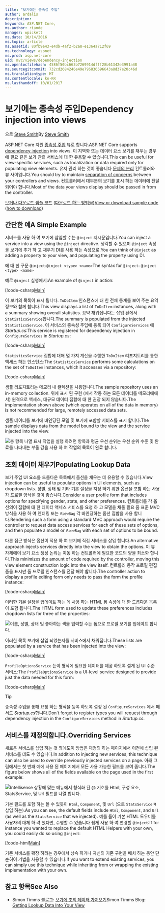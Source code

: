 ```yaml
---
title: "보기에는 종속성 주입"
author: ardalis
description: 
keywords: ASP.NET Core,
ms.author: riande
manager: wpickett
ms.date: 10/14/2016
ms.topic: article
ms.assetid: 80fb9e43-e4db-4af2-b2a8-e1364a712f69
ms.technology: aspnet
ms.prod: asp.net-core
uid: mvc/views/dependency-injection
ms.openlocfilehash: 4586f50bc663b7269914dfff28b61342e3991a48
ms.sourcegitcommit: 732cd2684246e49e796836596643a8d37e20c46d
ms.translationtype: MT
ms.contentlocale: ko-KR
ms.lasthandoff: 10/01/2017
---
```

# <a name="dependency-injection-into-views"></a><span data-ttu-id="f079b-103">보기에는 종속성 주입</span><span class="sxs-lookup"><span data-stu-id="f079b-103">Dependency injection into views</span></span>

<span data-ttu-id="f079b-104">으로 [Steve Smith](https://ardalis.com/)</span><span class="sxs-lookup"><span data-stu-id="f079b-104">By [Steve Smith](https://ardalis.com/)</span></span>

<span data-ttu-id="f079b-105">ASP.NET Core 지원 [종속성 주입](xref:fundamentals/dependency-injection) 뷰로 합니다.</span><span class="sxs-lookup"><span data-stu-id="f079b-105">ASP.NET Core supports [dependency injection](xref:fundamentals/dependency-injection) into views.</span></span> <span data-ttu-id="f079b-106">이 지역화 또는 데이터 요소 보기를 채우는 경우에 필요 같은 보기 관련 서비스에 대 한 유용할 수 있습니다.</span><span class="sxs-lookup"><span data-stu-id="f079b-106">This can be useful for view-specific services, such as localization or data required only for populating view elements.</span></span> <span data-ttu-id="f079b-107">유지 관리 하는 것이 좋습니다 [문제의 분리](http://deviq.com/separation-of-concerns/) 컨트롤러와 뷰 사이입니다.</span><span class="sxs-lookup"><span data-stu-id="f079b-107">You should try to maintain [separation of concerns](http://deviq.com/separation-of-concerns/) between your controllers and views.</span></span> <span data-ttu-id="f079b-108">컨트롤러에서 대부분의 보기를 표시 하는 데이터에 전달 되어야 합니다.</span><span class="sxs-lookup"><span data-stu-id="f079b-108">Most of the data your views display should be passed in from the controller.</span></span>

<span data-ttu-id="f079b-109">[보거나 다운로드 샘플 코드](https://github.com/aspnet/Docs/tree/master/aspnetcore/mvc/views/dependency-injection/sample) ([다운로드 하는 방법을](xref:tutorials/index#how-to-download-a-sample))</span><span class="sxs-lookup"><span data-stu-id="f079b-109">[View or download sample code](https://github.com/aspnet/Docs/tree/master/aspnetcore/mvc/views/dependency-injection/sample) ([how to download](xref:tutorials/index#how-to-download-a-sample))</span></span>

## <a name="a-simple-example"></a><span data-ttu-id="f079b-110">간단한 예</span><span class="sxs-lookup"><span data-stu-id="f079b-110">A Simple Example</span></span>

<span data-ttu-id="f079b-111">서비스를 사용 하 여 보기에 삽입할 수는 `@inject` 지시문입니다.</span><span class="sxs-lookup"><span data-stu-id="f079b-111">You can inject a service into a view using the `@inject` directive.</span></span> <span data-ttu-id="f079b-112">생각할 수 있으며 `@inject` 속성을 보기에 추가 하 고 채우기 DI를 사용 하는 속성으로.</span><span class="sxs-lookup"><span data-stu-id="f079b-112">You can think of `@inject` as adding a property to your view, and populating the property using DI.</span></span>

<span data-ttu-id="f079b-113">에 대 한 구문 `@inject`:`@inject <type> <name>`</span><span class="sxs-lookup"><span data-stu-id="f079b-113">The syntax for `@inject`: `@inject <type> <name>`</span></span>

<span data-ttu-id="f079b-114">예로 `@inject` 실행에서:</span><span class="sxs-lookup"><span data-stu-id="f079b-114">An example of `@inject` in action:</span></span>

[!code-csharp[Main](../../mvc/views/dependency-injection/sample/src/ViewInjectSample/Views/ToDo/Index.cshtml?highlight=4,5,15,16,17)]

<span data-ttu-id="f079b-115">이 보기의 목록이 표시 됩니다. `ToDoItem` 인스턴스에 대 한 전체 통계를 보여 주는 요약 정보와 함께 합니다.</span><span class="sxs-lookup"><span data-stu-id="f079b-115">This view displays a list of `ToDoItem` instances, along with a summary showing overall statistics.</span></span> <span data-ttu-id="f079b-116">요약 채워집니다는 삽입 된에서 `StatisticsService`합니다.</span><span class="sxs-lookup"><span data-stu-id="f079b-116">The summary is populated from the injected `StatisticsService`.</span></span> <span data-ttu-id="f079b-117">이 서비스의 종속성 주입에 등록 되어 `ConfigureServices` 에 *Startup.cs*:</span><span class="sxs-lookup"><span data-stu-id="f079b-117">This service is registered for dependency injection in `ConfigureServices` in *Startup.cs*:</span></span>

[!code-csharp[Main](../../mvc/views/dependency-injection/sample/src/ViewInjectSample/Startup.cs?highlight=6,7&range=15-22)]

<span data-ttu-id="f079b-118">`StatisticsService` 집합에 대해 몇 가지 계산을 수행한 `ToDoItem` 리포지토리를 통한 액세스 하는 인스턴스:</span><span class="sxs-lookup"><span data-stu-id="f079b-118">The `StatisticsService` performs some calculations on the set of `ToDoItem` instances, which it accesses via a repository:</span></span>

[!code-csharp[Main](../../mvc/views/dependency-injection/sample/src/ViewInjectSample/Model/Services/StatisticsService.cs?highlight=15,20,26)]

<span data-ttu-id="f079b-119">샘플 리포지토리는 메모리 내 컬렉션을 사용합니다.</span><span class="sxs-lookup"><span data-stu-id="f079b-119">The sample repository uses an in-memory collection.</span></span> <span data-ttu-id="f079b-120">위에 표시 된 구현 (에서 작동 하는 모든 데이터를 메모리에에서) 원격으로 액세스, 대규모 데이터 집합에 대 한 권장 되지 않습니다.</span><span class="sxs-lookup"><span data-stu-id="f079b-120">The implementation shown above (which operates on all of the data in memory) is not recommended for large, remotely accessed data sets.</span></span>

<span data-ttu-id="f079b-121">샘플 데이터를 보기에 바인딩된 모델 및 보기에 포함할 서비스를 표시 합니다.</span><span class="sxs-lookup"><span data-stu-id="f079b-121">The sample displays data from the model bound to the view and the service injected into the view:</span></span>

![총 항목 나열 표시 작업을 실행 하려면 항목과 평균 우선 순위는 우선 순위 수준 및 완료를 나타내는 부울 값을 사용 하 여 작업의 목록이 완료 합니다.](dependency-injection/_static/screenshot.png)

## <a name="populating-lookup-data"></a><span data-ttu-id="f079b-123">조회 데이터 채우기</span><span class="sxs-lookup"><span data-stu-id="f079b-123">Populating Lookup Data</span></span>

<span data-ttu-id="f079b-124">보기 주입 UI 요소를 드롭다운 목록에서 옵션을 채우는 데 유용할 수 있습니다.</span><span class="sxs-lookup"><span data-stu-id="f079b-124">View injection can be useful to populate options in UI elements, such as dropdown lists.</span></span> <span data-ttu-id="f079b-125">성별, 상태 및 기타 기본 설정을 지정 하기 위한 옵션을 포함 하는 사용자 프로필 양식을 것이 좋습니다.</span><span class="sxs-lookup"><span data-stu-id="f079b-125">Consider a user profile form that includes options for specifying gender, state, and other preferences.</span></span> <span data-ttu-id="f079b-126">컨트롤러를 각 옵션의이 집합에 대 한 데이터 액세스 서비스를 요청 하 고 모델을 채울 필요 폼 표준 MVC 방식을 사용 하 여 렌더링 또는 `ViewBag` 각 바인딩하는 옵션 집합을 사용 합니다.</span><span class="sxs-lookup"><span data-stu-id="f079b-126">Rendering such a form using a standard MVC approach would require the controller to request data access services for each of these sets of options, and then populate a model or `ViewBag` with each set of options to be bound.</span></span>

<span data-ttu-id="f079b-127">다른 접근 방식은 옵션이 적용 하 여 보기에 직접 서비스를 삽입 합니다.</span><span class="sxs-lookup"><span data-stu-id="f079b-127">An alternative approach injects services directly into the view to obtain the options.</span></span> <span data-ttu-id="f079b-128">이 뷰 자체에이 보기 요소 생성 논리는 이동 하는 컨트롤러에 필요한 코드의 양을 최소화 합니다.</span><span class="sxs-lookup"><span data-stu-id="f079b-128">This minimizes the amount of code required by the controller, moving this view element construction logic into the view itself.</span></span> <span data-ttu-id="f079b-129">컨트롤러 동작 프로필 편집 폼을 표시만 폼 프로필 인스턴스를 전달 해야 합니다.</span><span class="sxs-lookup"><span data-stu-id="f079b-129">The controller action to display a profile editing form only needs to pass the form the profile instance:</span></span>

[!code-csharp[Main](../../mvc/views/dependency-injection/sample/src/ViewInjectSample/Controllers/ProfileController.cs?highlight=9,19)]

<span data-ttu-id="f079b-130">이러한 기본 설정을 업데이트 하는 데 사용 하는 HTML 폼 속성에 대 한 드롭다운 목록이 포함 됩니다.</span><span class="sxs-lookup"><span data-stu-id="f079b-130">The HTML form used to update these preferences includes dropdown lists for three of the properties:</span></span>

![이름, 성별, 상태 및 좋아하는 색을 입력할 수는 폼으로 프로필 보기를 업데이트 합니다.](dependency-injection/_static/updateprofile.png)

<span data-ttu-id="f079b-132">이러한 목록 보기에 삽입 되었는지를 서비스에서 채워집니다.</span><span class="sxs-lookup"><span data-stu-id="f079b-132">These lists are populated by a service that has been injected into the view:</span></span>

[!code-csharp[Main](../../mvc/views/dependency-injection/sample/src/ViewInjectSample/Views/Profile/Index.cshtml?highlight=4,16,17,21,22,26,27)]

<span data-ttu-id="f079b-133">`ProfileOptionsService` 는이 형식에 필요한 데이터를 제공 하도록 설계 된 UI 수준 서비스:</span><span class="sxs-lookup"><span data-stu-id="f079b-133">The `ProfileOptionsService` is a UI-level service designed to provide just the data needed for this form:</span></span>

[!code-csharp[Main](../../mvc/views/dependency-injection/sample/src/ViewInjectSample/Model/Services/ProfileOptionsService.cs?highlight=7,13,24)]

>[!TIP]
> <span data-ttu-id="f079b-134">종속성 주입을 통해 요청 하는 형식을 등록 하도록 설정 된 `ConfigureServices` 에서 메서드 *Startup.cs*합니다.</span><span class="sxs-lookup"><span data-stu-id="f079b-134">Don't forget to register types you will request through dependency injection in the  `ConfigureServices` method in *Startup.cs*.</span></span>

## <a name="overriding-services"></a><span data-ttu-id="f079b-135">서비스를 재정의합니다.</span><span class="sxs-lookup"><span data-stu-id="f079b-135">Overriding Services</span></span>

<span data-ttu-id="f079b-136">새로운 서비스를 삽입 하는 것 외에도이 방법은 재정의 하는 페이지에서 이전에 삽입 된 서비스를 데도 수 있습니다.</span><span class="sxs-lookup"><span data-stu-id="f079b-136">In addition to injecting new services, this technique can also be used to override previously injected services on a page.</span></span> <span data-ttu-id="f079b-137">아래 그림에서는 첫 번째 예에 사용 된 페이지에서 모든 사용 가능한 필드를 보여 줍니다.</span><span class="sxs-lookup"><span data-stu-id="f079b-137">The figure below shows all of the fields available on the page used in the first example:</span></span>

![Intellisense 상황에 맞는 메뉴에서 형식화 된 @ 기호를 Html, 구성 요소, StatsService, 및 Url 필드를 나열 합니다.](dependency-injection/_static/razor-fields.png)

<span data-ttu-id="f079b-139">기본 필드를 포함 하는 볼 수 있듯이 `Html`, `Component`, 및 `Url` (으로 `StatsService` म 삽입 하는).</span><span class="sxs-lookup"><span data-stu-id="f079b-139">As you can see, the default fields include `Html`, `Component`, and `Url` (as well as the `StatsService` that we injected).</span></span> <span data-ttu-id="f079b-140">예를 들어 기본 HTML 도우미를 사용자의 대체 하 려 했다면, 수행할 수 있습니다 쉽게 사용 하 여 변경할 `@inject`:</span><span class="sxs-lookup"><span data-stu-id="f079b-140">If for instance you wanted to replace the default HTML Helpers with your own, you could easily do so using `@inject`:</span></span>

[!code-html[Main](../../mvc/views/dependency-injection/sample/src/ViewInjectSample/Views/Helper/Index.cshtml?highlight=3,11)]

<span data-ttu-id="f079b-141">기존 서비스를 확장 하려는 경우에서 상속 하거나 자신의 기존 구현을 배치 하는 동안 단순히이 기법을 사용할 수 있습니다.</span><span class="sxs-lookup"><span data-stu-id="f079b-141">If you want to extend existing services, you can simply use this technique while inheriting from or wrapping the existing implementation with your own.</span></span>

## <a name="see-also"></a><span data-ttu-id="f079b-142">참고 항목</span><span class="sxs-lookup"><span data-stu-id="f079b-142">See Also</span></span>

* <span data-ttu-id="f079b-143">Simon Timms 블로그: [보기에 조회 데이터 가져오기](http://blog.simontimms.com/2015/06/09/getting-lookup-data-into-you-view/)</span><span class="sxs-lookup"><span data-stu-id="f079b-143">Simon Timms Blog: [Getting Lookup Data Into Your View](http://blog.simontimms.com/2015/06/09/getting-lookup-data-into-you-view/)</span></span>
